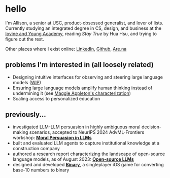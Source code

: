 # hello

I'm Allison, a senior at USC, product-obsessed generalist, and lover of lists. Currently studying an integrated degree in CS, design, and business at the [Iovine and Young Academy](https://iovine-young.usc.edu/), reading *Stay True* by Hua Hsu, and trying to figure out the rest.

Other places where I exist online: [LinkedIn](https://www.linkedin.com/in/allisoncyhuang/), [Github](https://github.com/acyhuang), [Are.na](https://www.are.na/allison-huang-5ow-m0wjvfu/channels)

## problems I'm interested in (all loosely related)
- Designing intuitive interfaces for observing and steering large language models ([WIP](https://github.com/acyhuang/steering-interface))
- Ensuring large language models amplify human thinking instead of undermining it (see [Maggie Appleton's characterization](https://maggieappleton.com/ai-enlightenment))
- Scaling access to personalized education 

## previously...

- investigated LLM-LLM persuasion in highly ambiguous moral decision-making scenarios, accepted to NeurIPS 2024 AdvML-Frontiers workshop: **[Moral Persuasion in LLMs](https://arxiv.org/abs/2411.11731)**
- built and evaluated LLM agents to capture institutional knowledge at a construction company
- authored a research report characterizing the landscape of open-source language models, as of August 2023: **[Open-source LLMs](https://drive.google.com/file/d/1q7-2F-vEmGJT4WjW0wFUkeeHGJuL9PtQ/view)**
- designed and developed **[Binary](https://www.figma.com/proto/qW3tJhmjmaOFNWh6ZDZdYc/ACAD415-binary?page-id=181%3A595&node-id=181-595&scaling=contain&content-scaling=fixed&t=0dS8en3l3HVddZ7e-1)**, a singleplayer iOS game for converting base-10 numbers to binary